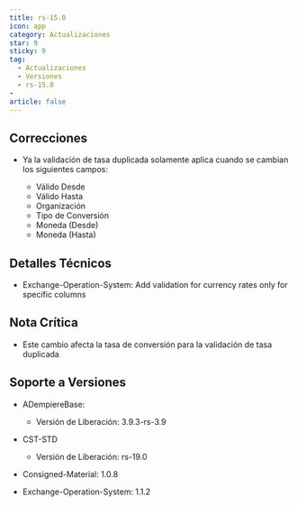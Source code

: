 ```yaml
---
title: rs-15.0
icon: app
category: Actualizaciones
star: 9
sticky: 9
tag:
  - Actualizaciones
  - Versiones
  - rs-15.0
- 
article: false
---
```


## Correcciones

- Ya la validación de tasa duplicada solamente aplica cuando se cambian los siguientes campos:

  - Válido Desde
  - Válido Hasta
  - Organización
  - Tipo de Conversión
  - Moneda (Desde)
  - Moneda (Hasta)

## Detalles Técnicos

- Exchange-Operation-System: Add validation for currency rates only for specific columns

## Nota Crítica

- Este cambio afecta la tasa de conversión para la validación de tasa duplicada

## Soporte a Versiones

- ADempiereBase:

  - Versión de Liberación: 3.9.3-rs-3.9

- CST-STD

  - Versión de Liberación: rs-19.0

- Consigned-Material: 1.0.8
- Exchange-Operation-System: 1.1.2
